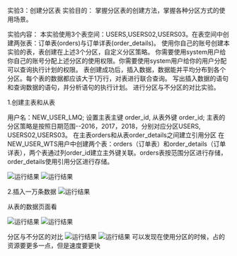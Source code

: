 实验3：创建分区表
实验目的：
掌握分区表的创建方法，掌握各种分区方式的使用场景。

实验内容：
本实验使用3个表空间：USERS,USERS02,USERS03。在表空间中创建两张表：订单表(orders)与订单详表(order_details)。
使用你自己的账号创建本实验的表，表创建在上述3个分区，自定义分区策略。
你需要使用system用户给你自己的账号分配上述分区的使用权限。你需要使用system用户给你的用户分配可以查询执行计划的权限。
表创建成功后，插入数据，数据能并平均分布到各个分区。每个表的数据都应该大于1万行，对表进行联合查询。
写出插入数据的语句和查询数据的语句，并分析语句的执行计划。
进行分区与不分区的对比实验。



1.创建主表和从表

用户名：NEW_USER_LMQ; 设置主表主键 order_id, 从表外键 order_id; 主表的分区策略是按照日期范围--2016，2017，2018，分别对应分区USERS, USERS02,USERS03。 在主表orders和从表order_details之间建立引用分区 在NEW_USER_WTS用户中创建两个表：orders（订单表）和order_details（订单详表），两个表通过列order_id建立主外键关联。orders表按范围分区进行存储，order_details使用引用分区进行存储。

![运行结果](https://github.com/liumengqi77/oracle/blob/master/text3/1.png)
![运行结果](https://github.com/liumengqi77/oracle/blob/master/text3/2.png)




2.插入一万条数据
![运行结果](https://github.com/liumengqi77/oracle/blob/master/text3/3.png)


从表的数据页面看

![运行结果](https://github.com/liumengqi77/oracle/blob/master/text3/4.png)
![运行结果](https://github.com/liumengqi77/oracle/blob/master/text3/5.png)


分区与不分区的对比
![运行结果](https://github.com/liumengqi77/oracle/blob/master/text3/6.png)
![运行结果](https://github.com/liumengqi77/oracle/blob/master/text3/7.png)
可以发现在使用分区的时候，占的资源要更多一点，但是速度要更快
